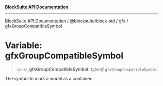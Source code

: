 [**BlockSuite API Documentation**](../../../../README.md)

***

[BlockSuite API Documentation](../../../../README.md) / [@blocksuite/block-std](../../README.md) / [gfx](../README.md) / gfxGroupCompatibleSymbol

# Variable: gfxGroupCompatibleSymbol

> `const` **gfxGroupCompatibleSymbol**: *typeof* `gfxGroupCompatibleSymbol`

The symbol to mark a model as a container.
